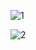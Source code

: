 ![1](https://github.com/azim-abdulhanov/burgers/assets/133730471/27ca2374-bde1-421a-9c83-8637346b3b36)


![2](https://github.com/azim-abdulhanov/burgers/assets/133730471/683bff0d-42c2-4ad6-bf85-e663948ab75a)


